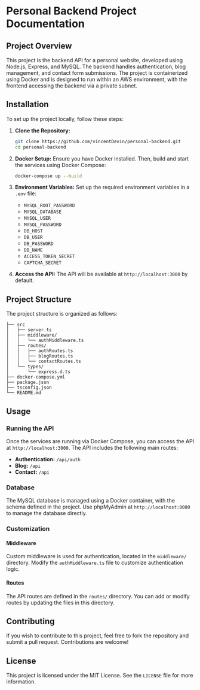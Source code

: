 
# Personal Backend Project Documentation

## Project Overview

This project is the backend API for a personal website, developed using Node.js, Express, and MySQL. The backend handles authentication, blog management, and contact form submissions. The project is containerized using Docker and is designed to run within an AWS environment, with the frontend accessing the backend via a private subnet.

## Installation

To set up the project locally, follow these steps:

1. **Clone the Repository:**
   ```bash
   git clone https://github.com/vincentDevin/personal-backend.git
   cd personal-backend
   ```

2. **Docker Setup:**
   Ensure you have Docker installed. Then, build and start the services using Docker Compose:
   ```bash
   docker-compose up --build
   ```

3. **Environment Variables:**
   Set up the required environment variables in a `.env` file:
   - `MYSQL_ROOT_PASSWORD`
   - `MYSQL_DATABASE`
   - `MYSQL_USER`
   - `MYSQL_PASSWORD`
   - `DB_HOST`
   - `DB_USER`
   - `DB_PASSWORD`
   - `DB_NAME`
   - `ACCESS_TOKEN_SECRET`
   - `CAPTCHA_SECRET`

4. **Access the API:**
   The API will be available at `http://localhost:3000` by default.

## Project Structure

The project structure is organized as follows:

```
├── src
│   ├── server.ts
│   ├── middleware/
│   │   └── authMiddleware.ts
│   ├── routes/
│   │   ├── authRoutes.ts
│   │   ├── blogRoutes.ts
│   │   └── contactRoutes.ts
│   └── types/
│       └── express.d.ts
├── docker-compose.yml
├── package.json
├── tsconfig.json
└── README.md
```

## Usage

### Running the API

Once the services are running via Docker Compose, you can access the API at `http://localhost:3000`. The API includes the following main routes:

- **Authentication:** `/api/auth`
- **Blog:** `/api`
- **Contact:** `/api`

### Database

The MySQL database is managed using a Docker container, with the schema defined in the project. Use phpMyAdmin at `http://localhost:8080` to manage the database directly.

### Customization

#### Middleware

Custom middleware is used for authentication, located in the `middleware/` directory. Modify the `authMiddleware.ts` file to customize authentication logic.

#### Routes

The API routes are defined in the `routes/` directory. You can add or modify routes by updating the files in this directory.

## Contributing

If you wish to contribute to this project, feel free to fork the repository and submit a pull request. Contributions are welcome!

## License

This project is licensed under the MIT License. See the `LICENSE` file for more information.
